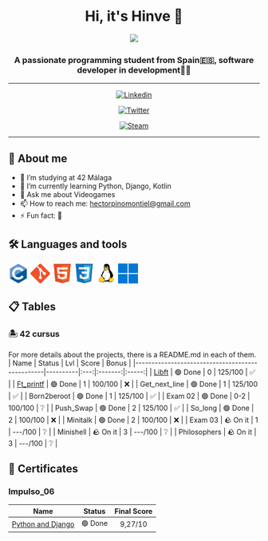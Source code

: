 <div id="head" align="center">
    <h1 align="center">Hi, it's Hinve 🫡</h1>
    <img src="https://media1.giphy.com/media/v1.Y2lkPTc5MGI3NjExemVzY2VkdHo0dHlhcXhvNXd1NWxhcml6dHBpa3M2NXZrMTlqaTlwYiZlcD12MV9pbnRlcm5hbF9naWZfYnlfaWQmY3Q9Zw/L3bj6t3opdeNddYCyl/giphy.webp" width="200" />
    <h3 align="center">A passionate programming student from Spain🇪🇸, software developer in development🧑‍🦯</h3>

---

</div>
<div id="badges" align="center">
    <a href="https://www.linkedin.com/in/h%C3%A9ctor-pino-montiel-02b47024a/">
        <img src="https://img.shields.io/badge/H%C3%A9ctor-blue?style=for-the-badge&logo=linkedin&logoColor=white" alt="Linkedin" />
    </a>
    <p></p>
    <a href="https://x.com/Hinve_">
        <img src="https://img.shields.io/badge/Hinve__-black?style=for-the-badge&logo=x&logoColor=white" alt="Twitter" />
    </a>
    <p></p>
    <a href="https://steamcommunity.com/id/hinve">
        <img src="https://img.shields.io/badge/hinve-301934?style=for-the-badge&logo=steam&logoColor=white" alt="Steam" />
    </a>
</div>

---
## 🧑 About me

- 📝 I’m studying at 42 Málaga
- 🌱 I’m currently learning Python, Django, Kotlin
- 💬 Ask me about Videogames
- 📫 How to reach me: hectorpinomontiel@gmail.com
- ⚡ Fun fact: 👺

## 🛠️ Languages and tools
<div id="Tools" align="left">
    <img src="https://github.com/devicons/devicon/blob/master/icons/c/c-original.svg" width="40" height="40"/>
    <img src="https://github.com/devicons/devicon/blob/master/icons/git/git-original.svg" width="40" height="40"/>
    <img src="https://github.com/devicons/devicon/blob/master/icons/html5/html5-original.svg" width="40" height="40"/>
    <img src="https://github.com/devicons/devicon/blob/master/icons/css3/css3-original.svg" width="40" height="40"/>
    <img src="https://github.com/devicons/devicon/blob/master/icons/linux/linux-original.svg" width="40" height="40"/>
    <img src="https://github.com/devicons/devicon/blob/master/icons/windows11/windows11-original.svg" width="40" height="40"/>
</div>

## 📋 Tables
### 🏝️ 42 cursus
For more details about the projects, there is a README.md in each of them.
| Name                                            | Status   | Lvl |  Score  | Bonus |
|-------------------------------------------------|----------|:---:|:-------:|:-----:|
| [Libft](https://github.com/hinve/libft)         | 🟢 Done  |  0  | 125/100 | ✅    |
| [Ft_printf](https://github.com/hinve/ft_printf) | 🟢 Done  |  1  | 100/100 | ❌    |
| Get_next_line                                   | 🟢 Done  |  1  | 125/100 | ✅    |
| Born2beroot                                     | 🟢 Done  |  1  | 125/100 | ✅    |
| Exam 02                                         | 🟢 Done  | 0-2 | 100/100 | ❔    |
| Push_Swap                                       | 🟢 Done  |  2  | 125/100 | ✅    |
| So_long                                         | 🟢 Done  |  2  | 100/100 | ❌    |
| Minitalk                                        | 🟢 Done  |  2  | 100/100 | ❌    |
| Exam 03                                         | 🪨 On it |  1  | ---/100 | ❔    |
| Minishell                                       | 🪨 On it |  3  | ---/100 | ❔    |
| Philosophers                                    | 🪨 On it |  3  | ---/100 | ❔    |

## 📒 Certificates
### Impulso_06
| Name                                                           | Status   | Final Score |
|----------------------------------------------------------------|----------|:-----------:|
|[Python and Django](https://github.com/hinve/Python_and_Django) | 🟢 Done  |   9,27/10   |
